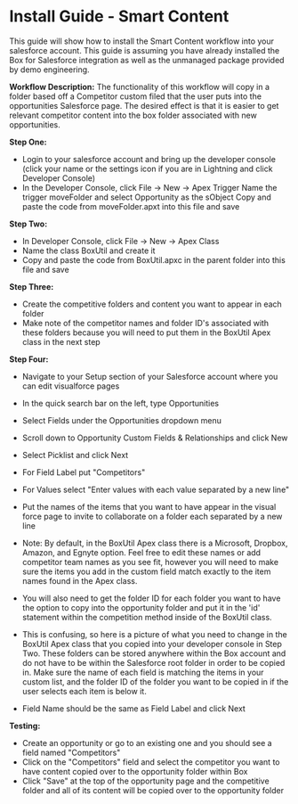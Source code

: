 # Install Guide - Smart Content
This guide will show how to install the Smart Content workflow into your salesforce account. This guide is assuming you have already installed the Box for Salesforce integration as well as the unmanaged package provided by demo engineering.

**Workflow Description:**
The functionality of this workflow will copy in a folder based off a Competitor custom filed that the user puts into the opportunities Salesforce page. The desired effect is that it is easier to get relevant competitor content into the box folder associated with new opportunities.

**Step One:**
* Login to your salesforce account and bring up the developer console (click your name or the settings icon if you are in Lightning and click Developer Console)
* In the Developer Console, click File -> New -> Apex Trigger
Name the trigger moveFolder and select Opportunity as the sObject
Copy and paste the code from moveFolder.apxt into this file and save

**Step Two:**
* In Developer Console, click File -> New -> Apex Class
* Name the class BoxUtil and create it
* Copy and paste the code from BoxUtil.apxc in the parent folder into this file and save

**Step Three:**
* Create the competitive folders and content you want to appear in each folder
* Make note of the competitor names and folder ID's associated with these folders because you will need to put them in the BoxUtil Apex class in the next step

**Step Four:**
* Navigate to your Setup section of your Salesforce account where you can edit visualforce pages
* In the quick search bar on the left, type Opportunities
* Select Fields under the Opportunities dropdown menu
* Scroll down to Opportunity Custom Fields & Relationships and click New
* Select Picklist and click Next
* For Field Label put "Competitors"
* For Values select "Enter values with each value separated by a new line"
* Put the names of the items that you want to have appear in the visual force page to invite to collaborate on a folder each separated by a new line
* Note: By default, in the BoxUtil Apex class there is a Microsoft, Dropbox, Amazon, and Egnyte option. Feel free to edit these names or add competitor team names as you see fit, however you will need to make sure the items you add in the custom field match exactly to the item names found in the Apex class.
* You will also need to get the folder ID for each folder you want to have the option to copy into the opportunity folder and put it in the 'id' statement within the competition method inside of the BoxUtil class.
* This is confusing, so here is a picture of what you need to change in the BoxUtil Apex class that you copied into your developer console in Step Two. These folders can be stored anywhere within the Box account and do not have to be within the Salesforce root folder in order to be copied in. Make sure the name of each field is matching the items in your custom list, and the folder ID of the folder you want to be copied in if the user selects each item is below it.

* Field Name should be the same as Field Label and click Next


**Testing:**
* Create an opportunity or go to an existing one and you should see a field named "Competitors"
* Click on the "Competitors" field and select the competitor you want to have content copied over to the opportunity folder within Box
* Click "Save" at the top of the opportunity page and the competitive folder and all of its content will be copied over to the opportunity folder

